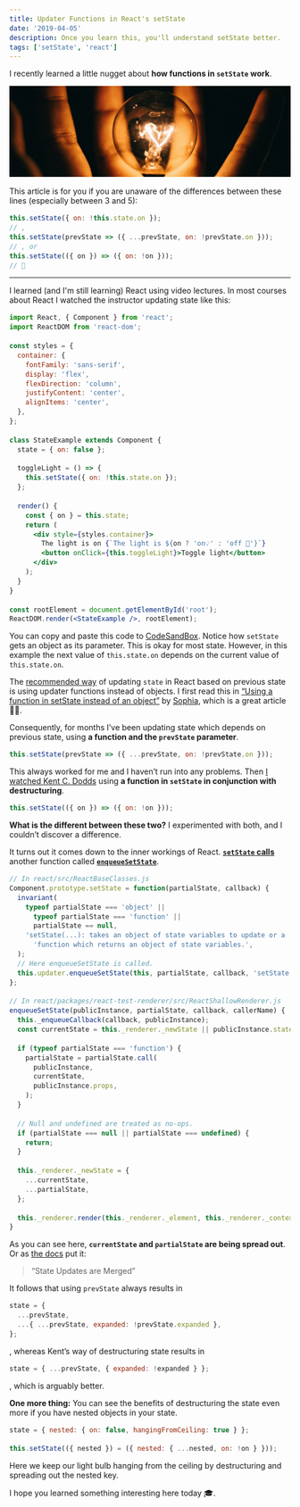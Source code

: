 ```yaml
---
title: Updater Functions in React's setState
date: '2019-04-05'
description: Once you learn this, you'll understand setState better.
tags: ['setState', 'react']
---
```


I recently learned a little nugget about **how functions in `setState` work**.

![Now I begin to see … 💡](./ideaBulb.jpg)

This article is for you if you are unaware of the differences between these lines (especially between 3 and 5):

```js
this.setState({ on: !this.state.on });
// ,
this.setState(prevState => ({ ...prevState, on: !prevState.on }));
// , or
this.setState(({ on }) => ({ on: !on }));
// 🤔
```

---

I learned (and I'm still learning) React using video lectures. In most courses about React I watched the instructor updating state like this:

```jsx
import React, { Component } from 'react';
import ReactDOM from 'react-dom';

const styles = {
  container: {
    fontFamily: 'sans-serif',
    display: 'flex',
    flexDirection: 'column',
    justifyContent: 'center',
    alignItems: 'center',
  },
};

class StateExample extends Component {
  state = { on: false };

  toggleLight = () => {
    this.setState({ on: !this.state.on });
  };

  render() {
    const { on } = this.state;
    return (
      <div style={styles.container}>
        The light is on {`The light is ${on ? 'on💡' : 'off 🌃'}`}
        <button onClick={this.toggleLight}>Toggle light</button>
      </div>
    );
  }
}

const rootElement = document.getElementById('root');
ReactDOM.render(<StateExample />, rootElement);
```

You can copy and paste this code to [CodeSandBox](https://codesandbox.io/). Notice how `setState` gets an object as its parameter. This is okay for most state. However, in this example the next value of `this.state.on` depends on the current value of `this.state.on`.

The [recommended way](https://twitter.com/dan_abramov/status/816394376817635329) of updating `state` in React based on previous state is using updater functions instead of objects. I first read this in [“Using a function in setState instead of an object”](https://medium.com/@wisecobbler/using-a-function-in-setstate-instead-of-an-object-1f5cfd6e55d1) by [Sophia](https://medium.com/@wisecobbler), which is a great article 👏🏻.

Consequently, for months I’ve been updating state which depends on previous state, using **a function and the `prevState` parameter**.

```js
this.setState(prevState => ({ ...prevState, on: !prevState.on }));
```

This always worked for me and I haven’t run into any problems. Then [I watched Kent C. Dodds](https://egghead.io/lessons/react-build-a-toggle-component-6bdfaade) using **a function in `setState` in conjunction with destructuring**.

```js
this.setState(({ on }) => ({ on: !on }));
```

**What is the different between these two?** I experimented with both, and I couldn’t discover a difference.

It turns out it comes down to the inner workings of React. [**`setState` calls**](https://github.com/facebook/react/blob/master/packages/react/src/ReactBaseClasses.js#L66) another function called [**`enqueueSetState`**](https://github.com/facebook/react/blob/144328fe81719e916b946e22660479e31561bb0b/packages/react-test-renderer/src/ReactShallowRenderer.js#L62).

```js
// In react/src/ReactBaseClasses.js
Component.prototype.setState = function(partialState, callback) {
  invariant(
    typeof partialState === 'object' ||
      typeof partialState === 'function' ||
      partialState == null,
    'setState(...): takes an object of state variables to update or a ' +
      'function which returns an object of state variables.',
  );
  // Here enqueueSetState is called.
  this.updater.enqueueSetState(this, partialState, callback, 'setState');
};

// In react/packages/react-test-renderer/src/ReactShallowRenderer.js
enqueueSetState(publicInstance, partialState, callback, callerName) {
  this._enqueueCallback(callback, publicInstance);
  const currentState = this._renderer._newState || publicInstance.state;

  if (typeof partialState === 'function') {
    partialState = partialState.call(
      publicInstance,
      currentState,
      publicInstance.props,
    );
  }

  // Null and undefined are treated as no-ops.
  if (partialState === null || partialState === undefined) {
    return;
  }

  this._renderer._newState = {
    ...currentState,
    ...partialState,
  };

  this._renderer.render(this._renderer._element, this._renderer._context);
}
```

As you can see here, **`currentState` and `partialState` are being spread out**. Or as [the docs](https://reactjs.org/docs/state-and-lifecycle.html#state-updates-are-merged) put it:

> “State Updates are Merged”

It follows that using `prevState` always results in

```js
state = {
  ...prevState,
  ...{ ...prevState, expanded: !prevState.expanded },
};
```

, whereas Kent’s way of destructuring state results in

```js
state = { ...prevState, { expanded: !expanded } };
```

, which is arguably better.

**One more thing:** You can see the benefits of destructuring the state even more if you have nested objects in your state.

```js
state = { nested: { on: false, hangingFromCeiling: true } };

this.setState(({ nested }) = ({ nested: { ...nested, on: !on } }));
```

Here we keep our light bulb hanging from the ceiling by destructuring and spreading out the nested key.

I hope you learned something interesting here today 🎓.
